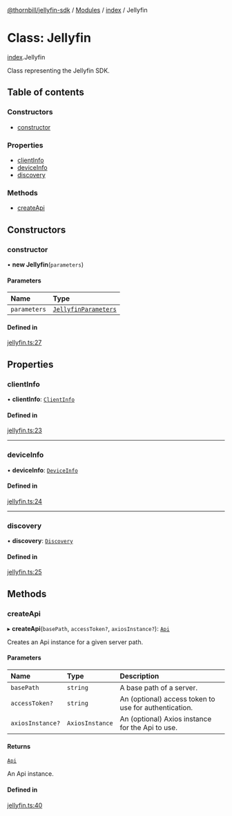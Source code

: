 [@thornbill/jellyfin-sdk](../README.md) / [Modules](../modules.md) / [index](../modules/index.md) / Jellyfin

# Class: Jellyfin

[index](../modules/index.md).Jellyfin

Class representing the Jellyfin SDK.

## Table of contents

### Constructors

- [constructor](index.Jellyfin.md#constructor)

### Properties

- [clientInfo](index.Jellyfin.md#clientinfo)
- [deviceInfo](index.Jellyfin.md#deviceinfo)
- [discovery](index.Jellyfin.md#discovery)

### Methods

- [createApi](index.Jellyfin.md#createapi)

## Constructors

### constructor

• **new Jellyfin**(`parameters`)

#### Parameters

| Name | Type |
| :------ | :------ |
| `parameters` | [`JellyfinParameters`](../interfaces/index.JellyfinParameters.md) |

#### Defined in

[jellyfin.ts:27](https://github.com/thornbill/jellyfin-sdk-typescript/blob/029620a/src/jellyfin.ts#L27)

## Properties

### clientInfo

• **clientInfo**: [`ClientInfo`](../interfaces/index.ClientInfo.md)

#### Defined in

[jellyfin.ts:23](https://github.com/thornbill/jellyfin-sdk-typescript/blob/029620a/src/jellyfin.ts#L23)

___

### deviceInfo

• **deviceInfo**: [`DeviceInfo`](../interfaces/index.DeviceInfo.md)

#### Defined in

[jellyfin.ts:24](https://github.com/thornbill/jellyfin-sdk-typescript/blob/029620a/src/jellyfin.ts#L24)

___

### discovery

• **discovery**: [`Discovery`](index.Discovery.md)

#### Defined in

[jellyfin.ts:25](https://github.com/thornbill/jellyfin-sdk-typescript/blob/029620a/src/jellyfin.ts#L25)

## Methods

### createApi

▸ **createApi**(`basePath`, `accessToken?`, `axiosInstance?`): [`Api`](index.Api.md)

Creates an Api instance for a given server path.

#### Parameters

| Name | Type | Description |
| :------ | :------ | :------ |
| `basePath` | `string` | A base path of a server. |
| `accessToken?` | `string` | An (optional) access token to use for authentication. |
| `axiosInstance?` | `AxiosInstance` | An (optional) Axios instance for the Api to use. |

#### Returns

[`Api`](index.Api.md)

An Api instance.

#### Defined in

[jellyfin.ts:40](https://github.com/thornbill/jellyfin-sdk-typescript/blob/029620a/src/jellyfin.ts#L40)
